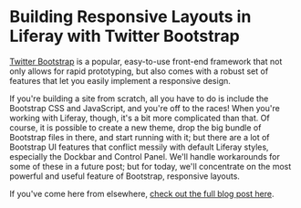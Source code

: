 # Building Responsive Layouts in Liferay with Twitter Bootstrap

[Twitter Bootstrap](http://twitter.github.com/bootstrap/) is a popular, easy-to-use front-end framework that not only allows for rapid prototyping, but also comes with a robust set of features that let you easily implement a responsive design.

If you're building a site from scratch, all you have to do is include the Bootstrap CSS and JavaScript, and you're off to the races! When you're working with Liferay, though, it's a bit more complicated than that. Of course, it is possible to create a new theme, drop the big bundle of Bootstrap files in there, and start running with it; but there are a lot of Bootstrap UI features that conflict messily with default Liferay styles, especially the Dockbar and Control Panel. We'll handle workarounds for some of these in a future post; but for today, we'll concentrate on the most powerful and useful feature of Bootstrap, responsive layouts.

If you've come here from elsewhere, [check out the full blog post here](http://blogs.xtivia.com/home/-/blogs/building-responsive-layouts-in-liferay-with-twitter-bootstrap).
